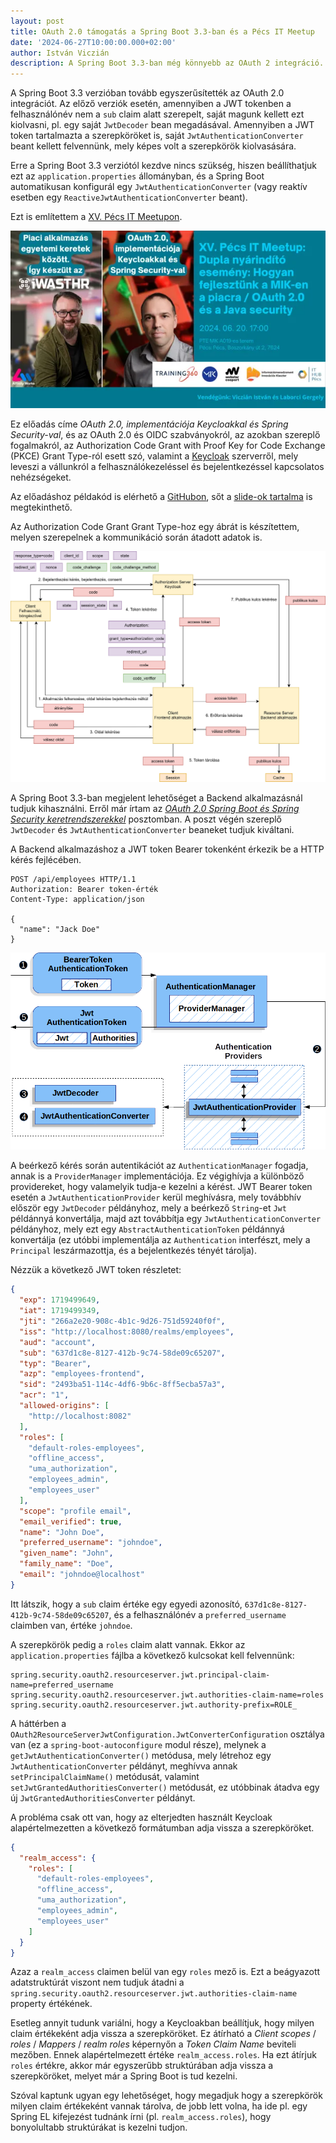 ```yaml
---
layout: post
title: OAuth 2.0 támogatás a Spring Boot 3.3-ban és a Pécs IT Meetup
date: '2024-06-27T10:00:00.000+02:00'
author: István Viczián
description: A Spring Boot 3.3-ban még könnyebb az OAuth 2 integráció. Erről is beszéltem a XV. Pécs IT Meetupon.
---
```


A Spring Boot 3.3 verzióban tovább egyszerűsítették az OAuth 2.0 integrációt.
Az előző verziók esetén, amennyiben a JWT tokenben a felhasználónév nem a `sub` claim alatt szerepelt,
saját magunk kellett ezt kiolvasni, pl. egy saját `JwtDecoder` bean
megadásával. Amennyiben a JWT token tartalmazta a szerepköröket is,
saját `JwtAuthenticationConverter` beant kellett felvennünk, mely
képes volt a szerepkörök kiolvasására.

Erre a Spring Boot 3.3 verziótól kezdve nincs szükség, hiszen beállíthatjuk ezt
az `application.properties` állományban, és a Spring Boot
automatikusan konfigurál egy `JwtAuthenticationConverter` (vagy reaktív
esetben egy `ReactiveJwtAuthenticationConverter` beant).

Ezt is említettem a [XV. Pécs IT Meetupon](https://www.meetup.com/pecs-it-meetup/events/301596694).

![XV. Pécs IT Meetup](/artifacts/posts/2024-06-27-spring-security-pecs-meetup/meetup.webp)

<!-- more -->

Ez előadás címe _OAuth 2.0, implementációja Keycloakkal és Spring Security-val_,
és az OAuth 2.0 és OIDC szabványokról,
az azokban szereplő fogalmakról, az Authorization Code Grant with Proof Key for Code Exchange (PKCE)
Grant Type-ról
esett szó, valamint a [Keycloak](https://www.keycloak.org/) szerverről,
mely leveszi a vállunkról a felhasználókezeléssel és bejelentkezéssel kapcsolatos
nehézségeket.

Az előadáshoz példakód is elérhető a [GitHubon](https://github.com/vicziani/oauth2-spring-security-2024-06-20),
sőt a [slide-ok tartalma](https://github.com/vicziani/oauth2-spring-security-2024-06-20/blob/master/slides/slides.md) is
megtekinthető.

Az Authorization Code Grant Grant Type-hoz egy ábrát is készítettem, melyen szerepelnek a kommunikáció során átadott adatok is.

<a href="/artifacts/posts/2024-06-27-spring-security-pecs-meetup/oauth-auth-code-grant-type_3.drawio.svg" data-lightbox="post-images">
    <img src="/artifacts/posts/2024-06-27-spring-security-pecs-meetup/oauth-auth-code-grant-type_3.drawio.svg" style="width:750px">
</a>

A Spring Boot 3.3-ban megjelent lehetőséget a Backend alkalmazásnál tudjuk kihasználni.
Erről már írtam az [_OAuth 2.0 Spring Boot és Spring Security keretrendszerekkel_](/2020/02/19/spring-oauth2.html) posztomban.
A poszt végén szereplő `JwtDecoder` és `JwtAuthenticationConverter` beaneket tudjuk kiváltani.

A Backend alkalmazáshoz a JWT token Bearer tokenként érkezik be a HTTP kérés fejlécében.

```text
POST /api/employees HTTP/1.1
Authorization: Bearer token-érték
Content-Type: application/json

{
  "name": "Jack Doe"
}
```

![Spring Security](/artifacts/posts/2024-06-27-spring-security-pecs-meetup/jwtauthenticationprovider.png)

A beérkező kérés során autentikációt az `AuthenticationManager` fogadja, annak is a `ProviderManager`
implementációja. Ez végighívja a különböző providereket, hogy valamelyik tudja-e kezelni a kérést.
JWT Bearer token esetén a `JwtAuthenticationProvider` kerül meghívásra, mely továbbhív először
egy `JwtDecoder` példányhoz, mely a beérkező `String`-et `Jwt` példánnyá konvertálja, majd azt továbbítja egy
`JwtAuthenticationConverter` példányhoz, mely ezt egy `AbstractAuthenticationToken` példánnyá konvertálja
(ez utóbbi implementálja az `Authentication` interfészt, mely a `Principal` leszármazottja, és a bejelentkezés
tényét tárolja).

Nézzük a következő JWT token részletet:

```json
{
  "exp": 1719499649,
  "iat": 1719499349,
  "jti": "266a2e20-908c-4b1c-9d26-751d59240f0f",
  "iss": "http://localhost:8080/realms/employees",
  "aud": "account",
  "sub": "637d1c8e-8127-412b-9c74-58de09c65207",
  "typ": "Bearer",
  "azp": "employees-frontend",
  "sid": "2493ba51-114c-4df6-9b6c-8ff5ecba57a3",
  "acr": "1",
  "allowed-origins": [
    "http://localhost:8082"
  ],
  "roles": [
    "default-roles-employees",
    "offline_access",
    "uma_authorization",
    "employees_admin",
    "employees_user"
  ],
  "scope": "profile email",
  "email_verified": true,
  "name": "John Doe",
  "preferred_username": "johndoe",
  "given_name": "John",
  "family_name": "Doe",
  "email": "johndoe@localhost"
}
```

Itt látszik, hogy a `sub` claim értéke egy egyedi azonosító, `637d1c8e-8127-412b-9c74-58de09c65207`,
és a felhasználónév a `preferred_username` claimben van, értéke `johndoe`.

A szerepkörök pedig a `roles` claim alatt vannak. Ekkor az `application.properties`
fájlba a következő kulcsokat kell felvennünk:

```properties
spring.security.oauth2.resourceserver.jwt.principal-claim-name=preferred_username
spring.security.oauth2.resourceserver.jwt.authorities-claim-name=roles
spring.security.oauth2.resourceserver.jwt.authority-prefix=ROLE_
```

A háttérben a `OAuth2ResourceServerJwtConfiguration.JwtConverterConfiguration` osztálya van
(ez a `spring-boot-autoconfigure` modul része),
melynek a `getJwtAuthenticationConverter()` metódusa,
mely létrehoz egy `JwtAuthenticationConverter` példányt,
meghívva annak `setPrincipalClaimName()` metódusát, valamint
`setJwtGrantedAuthoritiesConverter()` metódusát, ez utóbbinak átadva egy új
`JwtGrantedAuthoritiesConverter` példányt.

A probléma csak ott van, hogy az elterjedten használt Keycloak
alapértelmezetten a következő formátumban adja vissza a szerepköröket.

```json
{
  "realm_access": {
    "roles": [
      "default-roles-employees",
      "offline_access",
      "uma_authorization",
      "employees_admin",
      "employees_user"
    ]
  }
}
```

Azaz a `realm_access` claimen belül van egy `roles` mező is. Ezt a beágyazott adatstruktúrát
viszont nem tudjuk átadni a `spring.security.oauth2.resourceserver.jwt.authorities-claim-name`
property értékének.

Esetleg annyit tudunk variálni, hogy a Keycloakban beállítjuk, hogy milyen claim értékeként
adja vissza a szerepköröket. Ez átírható a _Client scopes_ / _roles_ / _Mappers_ / _realm roles_
képernyőn a _Token Claim Name_ beviteli mezőben. Ennek alapértelmezett értéke `realm_access.roles`.
Ha ezt átírjuk `roles` értékre, akkor már egyszerűbb struktúrában adja vissza a szerepköröket,
melyet már a Spring Boot is tud kezelni.

Szóval kaptunk ugyan egy lehetőséget, hogy megadjuk hogy a szerepkörök milyen claim értékeként
vannak tárolva, de jobb lett volna, ha ide pl. egy Spring EL kifejezést tudnánk írni (pl. `realm_access.roles`),
hogy bonyolultabb struktúrákat is kezelni tudjon.
